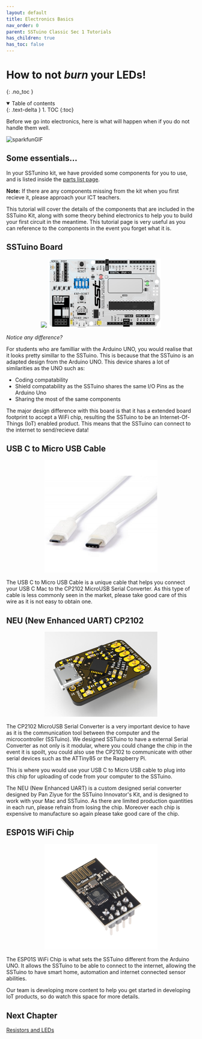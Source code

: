 ```yaml
---
layout: default
title: Electronics Basics
nav_order: 0
parent: SSTuino Classic Sec 1 Tutorials
has_children: true
has_toc: false
---
```


# How to not *burn* your LEDs!
{: .no_toc }

<details open markdown="block">
  <summary>
    Table of contents
  </summary>
  {: .text-delta }
1. TOC
{:toc}
</details>

Before we go into electronics, here is what will happen when if you do not handle them well.

![sparkfunGIF](https://cdn.sparkfun.com/assets/b/9/b/8/5/51f1e90dce395fba20000002.gif)

## Some essentials...

In your SSTunino kit, we have provided some components for you to use, and is listed inside the [parts list page](../../Parts_List/index.md). 

**Note:** If there are any components missing from the kit when you first recieve it, please approach your ICT teachers.

This tutorial will cover the details of the components that are included in the SSTuino Kit, along with some theory behind electronics to help you to build your first circuit in the meantime. This tutorial page is very useful as you can reference to the components in the event you forget what it is.

## SSTuino Board

<p align="center">
  <img src="https://raw.githubusercontent.com/FourierIndustries-LLP/Knowledge-Base/main/docs/SSTuino_Classic/tutorials/Sec1/electronicBasics/imageAssets/a000066_front_1_1_1.jpgs" width="300" />
  <img src="https://raw.githubusercontent.com/d3lta-v/SSTuino/master/Image%20Assets/SSTuino.png" width="300" /> 
</p>

*Notice any difference?*

For students who are familliar with the Arduino UNO, you would realise that it looks pretty simillar to the SSTuino. This is because that the SSTuino is an adapted design from the Arduino UNO. This device shares a lot of similarities as the UNO such as:

- Coding compatability
- Shield compatability as the SSTuino shares the same I/O Pins as the Arduino Uno
- Sharing the most of the same components

The major design difference with this board is that it has a extended board footprint to accept a WiFi chip, resulting the SSTuino to be an Internet-Of-Things (IoT) enabled product. This means that the SSTuino can connect to the internet to send/recieve data!

## USB C to Micro USB Cable

<p align="center">
  <img src="https://raw.githubusercontent.com/FourierIndustries-LLP/Knowledge-Base/main/docs/SSTuino_Classic/tutorials/Sec1/electronicBasics/imageAssets/usb-type-c-2-0-to-micro-usb-cable-also-known-as-usb-type-c-1159-800x800.jpg" width="300" />
</p>

The USB C to Micro USB Cable is a unique cable that helps you connect your USB C Mac to the CP2102 MicroUSB Serial Converter. As this type of cable is less commonly seen in the market, please take good care of this wire as it is not easy to obtain one.

## NEU (New Enhanced UART) CP2102

<p align="center">
  <img src="https://raw.githubusercontent.com/FourierIndustries-LLP/Knowledge-Base/main/docs/SSTuino_Classic/tutorials/Sec1/electronicBasics/imageAssets/CP2102_NEU.jpeg" width="300" />
</p>

The CP2102 MicroUSB Serial Converter is a very important device to have as it is the communication tool between the computer and the microcontroller (SSTuino). We designed SSTuino to have a external Serial Converter as not only is it modular, where you could change the chip in the event it is spoilt, you could also use the CP2102 to communicate with other serial devices such as the ATTiny85 or the Raspberry Pi.

This is where you would use your USB C to Micro USB cable to plug into this chip for uploading of code from your computer to the SSTuino.

The NEU (New Enhanced UART) is a custom designed serial converter designed by Pan Ziyue for the SSTuino Innovator's Kit, and is designed to work with your Mac and SSTuino. As there are limited production quantities in each run, please refrain from losing the chip. Moreover each chip is expensive to manufacture so again please take good care of the chip.

## ESP01S WiFi Chip

<p align="center">
  <img src="https://raw.githubusercontent.com/FourierIndustries-LLP/Knowledge-Base/main/docs/SSTuino_Classic/tutorials/Sec1/electronicBasics/imageAssets/esp-8266-01.jpg" width="300" />
</p>

The ESP01S WiFi Chip is what sets the SSTuino different from the Arduino UNO. It allows the SSTuino to be able to connect to the internet, allowing the SSTuino to have smart home, automation and internet connected sensor abilities.

Our team is developing more content to help you get started in developing IoT products, so do watch this space for more details.

## Next Chapter
[Resistors and LEDs](page2.md)